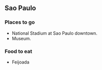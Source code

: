 ## Sao Paulo



### Places to go

- National Stadium at Sao Paulo downtown.
- Museum.

### Food to eat

- Feijoada

